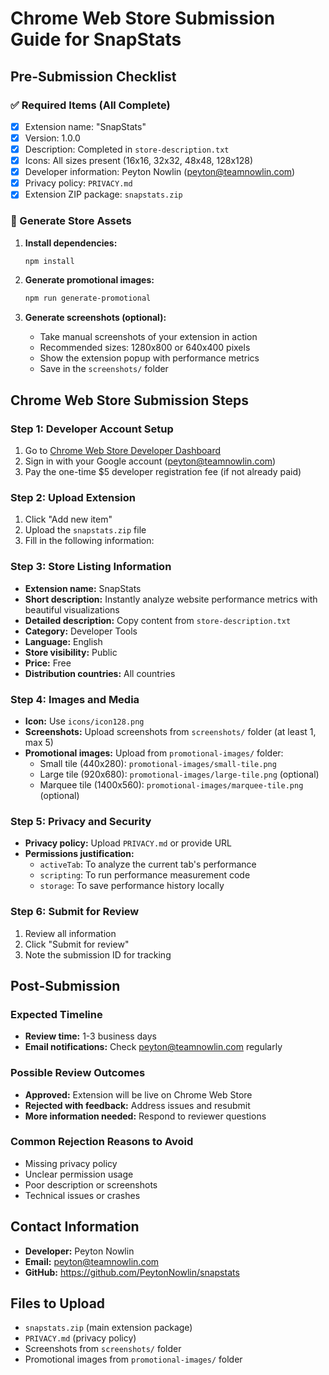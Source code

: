 # Chrome Web Store Submission Guide for SnapStats

## Pre-Submission Checklist

### ✅ Required Items (All Complete)
- [x] Extension name: "SnapStats"
- [x] Version: 1.0.0
- [x] Description: Completed in `store-description.txt`
- [x] Icons: All sizes present (16x16, 32x32, 48x48, 128x128)
- [x] Developer information: Peyton Nowlin (peyton@teamnowlin.com)
- [x] Privacy policy: `PRIVACY.md`
- [x] Extension ZIP package: `snapstats.zip`

### 🔄 Generate Store Assets
1. **Install dependencies:**
   ```bash
   npm install
   ```

2. **Generate promotional images:**
   ```bash
   npm run generate-promotional
   ```

3. **Generate screenshots (optional):**
   - Take manual screenshots of your extension in action
   - Recommended sizes: 1280x800 or 640x400 pixels
   - Show the extension popup with performance metrics
   - Save in the `screenshots/` folder

## Chrome Web Store Submission Steps

### Step 1: Developer Account Setup
1. Go to [Chrome Web Store Developer Dashboard](https://chrome.google.com/webstore/devconsole/)
2. Sign in with your Google account (peyton@teamnowlin.com)
3. Pay the one-time $5 developer registration fee (if not already paid)

### Step 2: Upload Extension
1. Click "Add new item"
2. Upload the `snapstats.zip` file
3. Fill in the following information:

### Step 3: Store Listing Information
- **Extension name:** SnapStats
- **Short description:** Instantly analyze website performance metrics with beautiful visualizations
- **Detailed description:** Copy content from `store-description.txt`
- **Category:** Developer Tools
- **Language:** English
- **Store visibility:** Public
- **Price:** Free
- **Distribution countries:** All countries

### Step 4: Images and Media
- **Icon:** Use `icons/icon128.png`
- **Screenshots:** Upload screenshots from `screenshots/` folder (at least 1, max 5)
- **Promotional images:** Upload from `promotional-images/` folder:
  - Small tile (440x280): `promotional-images/small-tile.png`
  - Large tile (920x680): `promotional-images/large-tile.png` (optional)
  - Marquee tile (1400x560): `promotional-images/marquee-tile.png` (optional)

### Step 5: Privacy and Security
- **Privacy policy:** Upload `PRIVACY.md` or provide URL
- **Permissions justification:** 
  - `activeTab`: To analyze the current tab's performance
  - `scripting`: To run performance measurement code
  - `storage`: To save performance history locally

### Step 6: Submit for Review
1. Review all information
2. Click "Submit for review"
3. Note the submission ID for tracking

## Post-Submission

### Expected Timeline
- **Review time:** 1-3 business days
- **Email notifications:** Check peyton@teamnowlin.com regularly

### Possible Review Outcomes
- **Approved:** Extension will be live on Chrome Web Store
- **Rejected with feedback:** Address issues and resubmit
- **More information needed:** Respond to reviewer questions

### Common Rejection Reasons to Avoid
- Missing privacy policy
- Unclear permission usage
- Poor description or screenshots
- Technical issues or crashes

## Contact Information
- **Developer:** Peyton Nowlin
- **Email:** peyton@teamnowlin.com
- **GitHub:** https://github.com/PeytonNowlin/snapstats

## Files to Upload
- `snapstats.zip` (main extension package)
- `PRIVACY.md` (privacy policy)
- Screenshots from `screenshots/` folder
- Promotional images from `promotional-images/` folder 